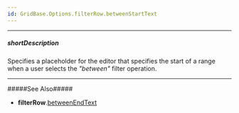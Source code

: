 ```yaml
---
id: GridBase.Options.filterRow.betweenStartText
---
```

---
##### shortDescription
Specifies a placeholder for the editor that specifies the start of a range when a user selects the *"between"* filter operation.

---
#####See Also#####
- **filterRow**.[betweenEndText](/api-reference/10%20UI%20Components/GridBase/1%20Configuration/filterRow/betweenEndText.md '{basewidgetpath}/Configuration/filterRow/#betweenEndText')